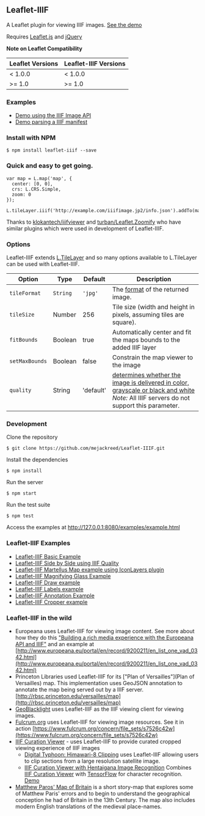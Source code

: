 ## Leaflet-IIIF

A Leaflet plugin for viewing IIIF images. [See the demo](http://mejackreed.github.io/Leaflet-IIIF/examples/example.html)

Requires [Leaflet.js](http://leafletjs.com/) and [jQuery](http://jquery.com/)

**Note on Leaflet Compatibility**

Leaflet Versions | Leaflet-IIIF Versions
---------------- | ---------------------
< 1.0.0 | < 1.0.0
>= 1.0 | >= 1.0

### Examples

 - [Demo using the IIIF Image API](http://mejackreed.github.io/Leaflet-IIIF/examples/example.html)
 - [Demo parsing a IIIF manifest](http://mejackreed.github.io/Leaflet-IIIF/examples/manifest.html)

### Install with NPM

```
$ npm install leaflet-iiif --save
```

### Quick and easy to get going.

```
var map = L.map('map', {
  center: [0, 0],
  crs: L.CRS.Simple,
  zoom: 0
});

L.tileLayer.iiif('http://example.com/iiifimage.jp2/info.json').addTo(map);
```

Thanks to [klokantech/iiifviewer](https://github.com/klokantech/iiifviewer) and [turban/Leaflet.Zoomify](https://github.com/turban/Leaflet.Zoomify) who have similar plugins which were used in development of Leaflet-IIIF.

### Options

Leaflet-IIIF extends [L.TileLayer](http://leafletjs.com/reference.html#tilelayer) and so many options available to L.TileLayer can be used with Leaflet-IIIF.

Option | Type | Default | Description
------ | ---- | ------- | -----------
`tileFormat` | `String` | `'jpg'` | The [format](http://iiif.io/api/image/2.0/#format) of the returned image.
`tileSize` | Number | 256 | Tile size (width and height in pixels, assuming tiles are square).
`fitBounds` | Boolean | true | Automatically center and fit the maps bounds to the added IIIF layer
`setMaxBounds` | Boolean | false | Constrain the map viewer to the image
`quality` | String | 'default' | [determines whether the image is delivered in color, grayscale or black and white](http://iiif.io/api/image/2.0/#quality) _Note:_ All IIIF servers do not support this parameter.

### Development

Clone the repository

```
$ git clone https://github.com/mejackreed/Leaflet-IIIF.git
```

Install the dependencies

```
$ npm install
```

Run the server

```
$ npm start
```

Run the test suite

```
$ npm test
```

Access the examples at http://127.0.0.1:8080/examples/example.html

### Leaflet-IIIF Examples

 - [Leaflet-IIIF Basic Example](http://bl.ocks.org/mejackreed/b0aba2ff6f5a54f197767313fbc5a26e)
 - [Leaflet-IIIF Side by Side using IIIF Quality](http://bl.ocks.org/mejackreed/80c4248278517475a30190b427cb5c9c)
 - [Leaflet-IIIF Martellus Map example using IconLayers plugin](http://bl.ocks.org/mejackreed/6e3fb8e69189dadb4be7d0926a6a14a5)
 - [Leaflet-IIIF Magnifying Glass Example](http://bl.ocks.org/mejackreed/f3904b28bb99abea32951f04ce6eb4cd)
 - [Leaflet-IIIF Draw example](http://bl.ocks.org/mejackreed/462e89092ce71ae7dd09e6074d60f2e0)
 - [Leaflet-IIIF Labels example](http://bl.ocks.org/mejackreed/68092c44c95ef31fefcfe6f683116f77)
 - [Leaflet-IIIF Annotation Example](http://bl.ocks.org/mejackreed/2724146adfe91233c74120b9056fba06)
 - [Leaflet-IIIF Cropper example](https://bl.ocks.org/mejackreed/6936585f435b60aa9451ae2bc1c199f2)

### Leaflet-IIIF in the wild

 - Europeana uses Leaflet-IIIF for viewing image content. See more about how they do this ["Building a rich media experience with the Europeana API and IIIF"](http://labs.europeana.eu/blog/building-a-rich-media-experience-with-the-europeana-api-and-iiif) and an example at [http://www.europeana.eu/portal/en/record/9200211/en_list_one_vad_0342.html](http://www.europeana.eu/portal/en/record/9200211/en_list_one_vad_0342.html)
 - Princeton Libraries used Leaflet-IIIF for its ["Plan of Versailles"](Plan of Versailles) map. This implementation uses GeoJSON annotation to annotate the map being served out by a IIIF server. [http://rbsc.princeton.edu/versailles/map](http://rbsc.princeton.edu/versailles/map)
 - [GeoBlacklight](http://geoblacklight.org/) uses Leaflet-IIIF as the IIIF viewing client for viewing images.
 - [Fulcrum.org](https://www.fulcrum.org/) uses Leaflet-IIIF for viewing image resources. See it in action [https://www.fulcrum.org/concern/file_sets/s7526c42w](https://www.fulcrum.org/concern/file_sets/s7526c42w)
 - [IIIF Curation Viewer](http://codh.rois.ac.jp/software/iiif-curation-viewer/) - uses Leaflet-IIIF to provide curated cropped viewing experience of IIIF images
   - [Digital Typhoon: Himawari-8 Clipping](http://agora.ex.nii.ac.jp/digital-typhoon/himawari-3g/clipping/index.html.en) uses Leaflet-IIIF allowing users to clip sections from a large resolution satellite image.
   - [IIIF Curation Viewer with Hentaigana Image Recognition](http://npn-2sc1815j.appspot.com/hentaigana/) Combines [IIIF Curation Viewer](http://codh.rois.ac.jp/software/iiif-curation-viewer) with [TensorFlow](https://www.tensorflow.org/) for character recognition. [Demo](https://twitter.com/2SC1815J/status/805064098207535104)
 - [Matthew Paros' Map of Britain](http://bl.ocks.org/mapsmania/raw/6486214d30f8684bd1a0550481138d5e/) is a short story-map that explores some of Matthew Paris' errors and to begin to understand the geographical conception he had of Britain in the 13th Century. The map also includes modern English translations of the medieval place-names.
